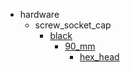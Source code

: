* hardware
  * screw_socket_cap
    * [black](hardware/screw_socket_cap/black)
      * [90_mm](hardware/screw_socket_cap/black/90_mm)
        * [hex_head](hex_head)
